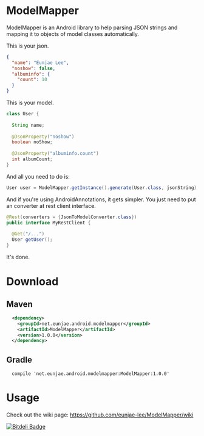 ModelMapper
===========

ModelMapper is an Android library to help parsing JSON strings and mapping it to objects of model classes automatically.

This is your json.
```json
{
  "name": "Eunjae Lee",
  "noshow": false,
  "albuminfo": {
    "count": 10
  }
}

```

This is your model.

```java
class User {
  
  String name;
  
  @JsonProperty("noshow")
  boolean noShow;
  
  @JsonProperty("albuminfo.count")
  int albumCount;
}
```

And all you need to do is:

```java
User user = ModelMapper.getInstance().generate(User.class, jsonString);
```

And if you're using AndroidAnnotations, it gets simpler. You just need to put an converter at rest client interface.

```java
@Rest(converters = {JsonToModelConverter.class})
public interface MyRestClient {
 
  @Get("/...")
  User getUser();
}
```

It's done.

# Download

## Maven

```xml
  <dependency>
    <groupId>net.eunjae.android.modelmapper</groupId>
    <artifactId>ModelMapper</artifactId>
    <version>1.0.0</version>
  </dependency>
```
## Gradle

```
  compile 'net.eunjae.android.modelmapper:ModelMapper:1.0.0'
```

# Usage

Check out the wiki page: https://github.com/eunjae-lee/ModelMapper/wiki


[![Bitdeli Badge](https://d2weczhvl823v0.cloudfront.net/eunjae-lee/modelmapper/trend.png)](https://bitdeli.com/free "Bitdeli Badge")

